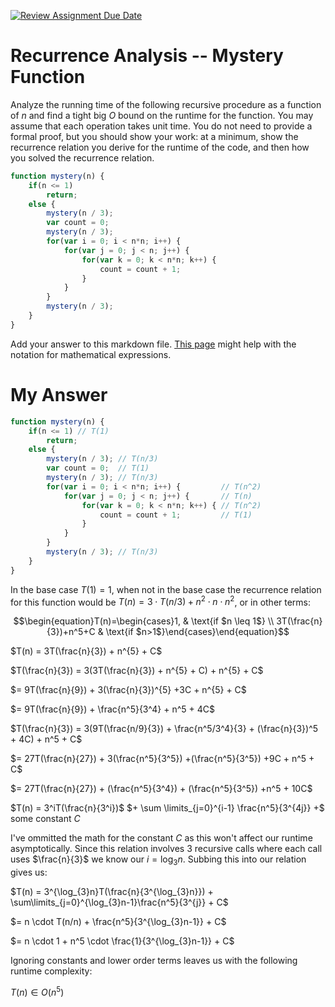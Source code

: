 [![Review Assignment Due Date](https://classroom.github.com/assets/deadline-readme-button-24ddc0f5d75046c5622901739e7c5dd533143b0c8e959d652212380cedb1ea36.svg)](https://classroom.github.com/a/OlW38W4k)
# Recurrence Analysis -- Mystery Function

Analyze the running time of the following recursive procedure as a function of
$n$ and find a tight big $O$ bound on the runtime for the function. You may
assume that each operation takes unit time. You do not need to provide a formal
proof, but you should show your work: at a minimum, show the recurrence relation
you derive for the runtime of the code, and then how you solved the recurrence
relation.

```javascript
function mystery(n) {
    if(n <= 1)
        return;
    else {
        mystery(n / 3);
        var count = 0;
        mystery(n / 3);
        for(var i = 0; i < n*n; i++) {
            for(var j = 0; j < n; j++) {
                for(var k = 0; k < n*n; k++) {
                    count = count + 1;
                }
            }
        }
        mystery(n / 3);
    }
}
```

Add your answer to this markdown file. [This
page](https://docs.github.com/en/get-started/writing-on-github/working-with-advanced-formatting/writing-mathematical-expressions)
might help with the notation for mathematical expressions.

# My Answer

```javascript
function mystery(n) {
    if(n <= 1) // T(1)
        return;
    else {
        mystery(n / 3); // T(n/3)
        var count = 0;  // T(1)
        mystery(n / 3); // T(n/3)
        for(var i = 0; i < n*n; i++) {         // T(n^2)
            for(var j = 0; j < n; j++) {       // T(n)
                for(var k = 0; k < n*n; k++) { // T(n^2)
                    count = count + 1;         // T(1)
                }
            }
        }
        mystery(n / 3); // T(n/3)
    }
}
```

In the base case $T(1) = 1$, when not in the base case the recurrence relation for this function would be $T(n) = 3 \cdot T(n/3) + n^{2} \cdot n \cdot n^{2}$, or in other terms:

$$\begin{equation}T(n)=\begin{cases}1, & \text{if $n \leq 1$} \\
3T(\frac{n}{3})+n^5+C & \text{if $n>1$}\end{cases}\end{equation}$$

$T(n) = 3T(\frac{n}{3}) + n^{5} + C$

$T(\frac{n}{3}) = 3(3T(\frac{n}{3}) + n^{5} + C) + n^{5} + C$ 

$= 9T(\frac{n}{9}) + 3(\frac{n}{3})^{5} +3C + n^{5} + C$ 

$= 9T(\frac{n}{9}) + \frac{n^5}{3^4} + n^5 + 4C$ 

$T(\frac{n}{3}) = 3(9T(\frac{n/9}{3}) + \frac{n^5/3^4}{3} + (\frac{n}{3})^5 + 4C) + n^5 + C$ 

$= 27T(\frac{n}{27}) + 3(\frac{n^5}{3^5}) +(\frac{n^5}{3^5}) +9C + n^5 + C$ 

$= 27T(\frac{n}{27}) + (\frac{n^5}{3^4}) + (\frac{n^5}{3^5}) +n^5 + 10C$ 

$T(n) = 3^iT(\frac{n}{3^i})$ $+ \sum \limits_{j=0}^{i-1} \frac{n^5}{3^{4j}} +$ some constant $C$ 

I've ommitted the math for the constant $C$ as this won't affect our runtime asymptotically. Since this relation involves 3 recursive calls where each call uses $\frac{n}{3}$ we know our $i = \log_{3}n$. Subbing this into our relation gives us:  

$T(n) = 3^{\log_{3}n}T(\frac{n}{3^{\log_{3}n}}) + \sum\limits_{j=0}^{\log_{3}n-1}\frac{n^5}{3^{j}} + C$ 

$= n \cdot T(n/n) + \frac{n^5}{3^{\log_{3}n-1}} + C$ 

$= n \cdot 1 + n^5 \cdot \frac{1}{3^{\log_{3}n-1}} + C$ 

Ignoring constants and lower order terms leaves us with the following runtime complexity: 

$T(n) \in O(n^5)$ 
